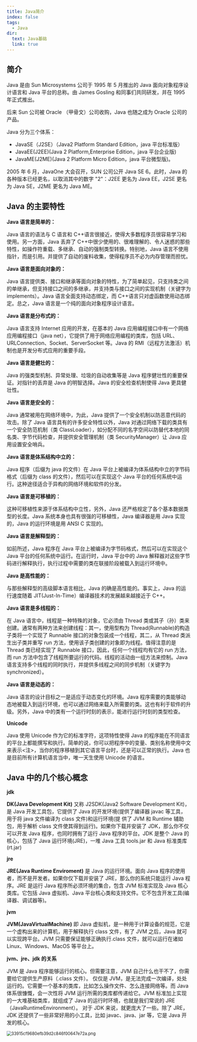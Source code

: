 ```yaml
---
title: Java简介
index: false
tags:
  - Java
dir:
  text: Java基础
  link: true
---
```


## 简介

Java 是由 Sun Microsystems 公司于 1995 年 5 月推出的 Java 面向对象程序设计语言和 Java 平台的总称。由 James Gosling 和同事们共同研发，并在 1995 年正式推出。

后来 Sun 公司被 Oracle （甲骨文）公司收购，Java 也随之成为 Oracle 公司的产品。

Java 分为三个体系：

- JavaSE（J2SE）（Java2 Platform Standard Edition，java 平台标准版）
- JavaEE(J2EE)(Java 2 Platform,Enterprise Edition，java 平台企业版)
- JavaME(J2ME)(Java 2 Platform Micro Edition，java 平台微型版)。

2005 年 6 月，JavaOne 大会召开，SUN 公司公开 Java SE 6。此时，Java 的各种版本已经更名，以取消其中的数字 "2"：J2EE 更名为 Java EE，J2SE 更名为 Java SE，J2ME 更名为 Java ME。

## Java 的主要特性

**Java 语言是简单的：**

Java 语言的语法与 C 语言和 C++语言很接近，使得大多数程序员很容易学习和使用。另一方面，Java 丢弃了 C++中很少使用的、很难理解的、令人迷惑的那些特性，如操作符重载、多继承、自动的强制类型转换。特别地，Java 语言不使用指针，而是引用。并提供了自动的废料收集，使得程序员不必为内存管理而担忧。

**Java 语言是面向对象的：**

Java 语言提供类、接口和继承等面向对象的特性，为了简单起见，只支持类之间的单继承，但支持接口之间的多继承，并支持类与接口之间的实现机制（关键字为 implements）。Java 语言全面支持动态绑定，而 C++语言只对虚函数使用动态绑定。总之，Java 语言是一个纯的面向对象程序设计语言。

**Java 语言是分布式的：**

Java 语言支持 Internet 应用的开发，在基本的 Java 应用编程接口中有一个网络应用编程接口（java net），它提供了用于网络应用编程的类库，包括 URL、URLConnection、Socket、ServerSocket 等。Java 的 RMI（远程方法激活）机制也是开发分布式应用的重要手段。

**Java 语言是健壮的：**

Java 的强类型机制、异常处理、垃圾的自动收集等是 Java 程序健壮性的重要保证。对指针的丢弃是 Java 的明智选择。Java 的安全检查机制使得 Java 更具健壮性。

**Java 语言是安全的：**

Java 通常被用在网络环境中，为此，Java 提供了一个安全机制以防恶意代码的攻击。除了 Java 语言具有的许多安全特性以外，Java 对通过网络下载的类具有一个安全防范机制（类 ClassLoader），如分配不同的名字空间以防替代本地的同名类、字节代码检查，并提供安全管理机制（类 SecurityManager）让 Java 应用设置安全哨兵。

**Java 语言是体系结构中立的：**

Java 程序（后缀为 java 的文件）在 Java 平台上被编译为体系结构中立的字节码格式（后缀为 class 的文件），然后可以在实现这个 Java 平台的任何系统中运行。这种途径适合于异构的网络环境和软件的分发。

**Java 语言是可移植的：**

这种可移植性来源于体系结构中立性，另外，Java 还严格规定了各个基本数据类型的长度。Java 系统本身也具有很强的可移植性，Java 编译器是用 Java 实现的，Java 的运行环境是用 ANSI C 实现的。

**Java 语言是解释型的：**

如前所述，Java 程序在 Java 平台上被编译为字节码格式，然后可以在实现这个 Java 平台的任何系统中运行。在运行时，Java 平台中的 Java 解释器对这些字节码进行解释执行，执行过程中需要的类在联接阶段被载入到运行环境中。

**Java 是高性能的：**

与那些解释型的高级脚本语言相比，Java 的确是高性能的。事实上，Java 的运行速度随着 JIT(Just-In-Time）编译器技术的发展越来越接近于 C++。

**Java 语言是多线程的：**

在 Java 语言中，线程是一种特殊的对象，它必须由 Thread 类或其子（孙）类来创建。通常有两种方法来创建线程：其一，使用型构为 Thread(Runnable)的构造子类将一个实现了 Runnable 接口的对象包装成一个线程，其二，从 Thread 类派生出子类并重写 run 方法，使用该子类创建的对象即为线程。值得注意的是 Thread 类已经实现了 Runnable 接口，因此，任何一个线程均有它的 run 方法，而 run 方法中包含了线程所要运行的代码。线程的活动由一组方法来控制。Java 语言支持多个线程的同时执行，并提供多线程之间的同步机制（关键字为 synchronized）。

**Java 语言是动态的：**

Java 语言的设计目标之一是适应于动态变化的环境。Java 程序需要的类能够动态地被载入到运行环境，也可以通过网络来载入所需要的类。这也有利于软件的升级。另外，Java 中的类有一个运行时刻的表示，能进行运行时刻的类型检查。

**Unicode**

Java 使用 Unicode 作为它的标准字符，这项特性使得 Java 的程序能在不同语言的平台上都能撰写和执行。简单的说，你可以把程序中的变量、类别名称使用中文来表示<注>，当你的程序移植到其它语言平台时，还是可以正常的执行。Java 也是目前所有计算机语言当中，唯一天生使用 Unicode 的语言。

## Java 中的几个核心概念

**jdk**

**DK(Java Development Kit)** 又称 J2SDK(Java2 Software Development Kit)，是 Java 开发工具包，它提供了 Java 的开发环境(提供了编译器 javac 等工具，用于将 java 文件编译为 class 文件)和运行环境(提 供了 JVM 和 Runtime 辅助包，用于解析 class 文件使其得到运行)。如果你下载并安装了 JDK，那么你不仅可以开发 Java 程序，也同时拥有了运行 Java 程序的平台。JDK 是整个 Java 的核心，包括了 Java 运行环境(JRE)，一堆 Java 工具 tools.jar 和 Java 标准类库 (rt.jar)

**jre**

**JRE(Java Runtime Enviroment)** 是 Java 的运行环境。面向 Java 程序的使用者，而不是开发者。如果你仅下载并安装了 JRE，那么你的系统只能运行 Java 程序。JRE 是运行 Java 程序所必须环境的集合，包含 JVM 标准实现及 Java 核心类库。它包括 Java 虚拟机、Java 平台核心类和支持文件。它不包含开发工具(编译器、调试器等)。

**jvm**

**JVM(JavaVirtualMachine)** 即 Java 虚拟机，是一种用于计算设备的规范，它是一个虚构出来的计算机，用于解释执行 class 文件，有了 JVM 之后，Java 就可以实现跨平台。JVM 只需要保证能够正确执行.class 文件，就可以运行在诸如 Linux、Windows、MacOS 等平台上。

**jvm、jre、jdk 的关系**

JVM 是 Java 程序能够运行的核心。但需要注意，JVM 自己什么也干不了，你需要给它提供生产原料（.class 文件）。 仅仅是 JVM，是无法完成一次编译，处处运行的。它需要一个基本的类库，比如怎么操作文件、怎么连接网络等。而 Java 体系很慷慨，会一次性将 JVM 运行所需的类库都传递给它。JVM 标准加上实现的一大堆基础类库，就组成了 Java 的运行时环境，也就是我们常说的 JRE（JavaRuntimeEnvironment）。 对于 JDK 来说，就更庞大了一些。除了 JRE，JDK 还提供了一些非常好用的小工具，比如 javac、java、jar 等，它是 Java 开发的核心。

<img src="https://gly-blog-file.oss-cn-shanghai.aliyuncs.com/img/33915cf9680efb39d2c846f00647e72a.png" alt="33915cf9680efb39d2c846f00647e72a.png" style="zoom:80%;" />
